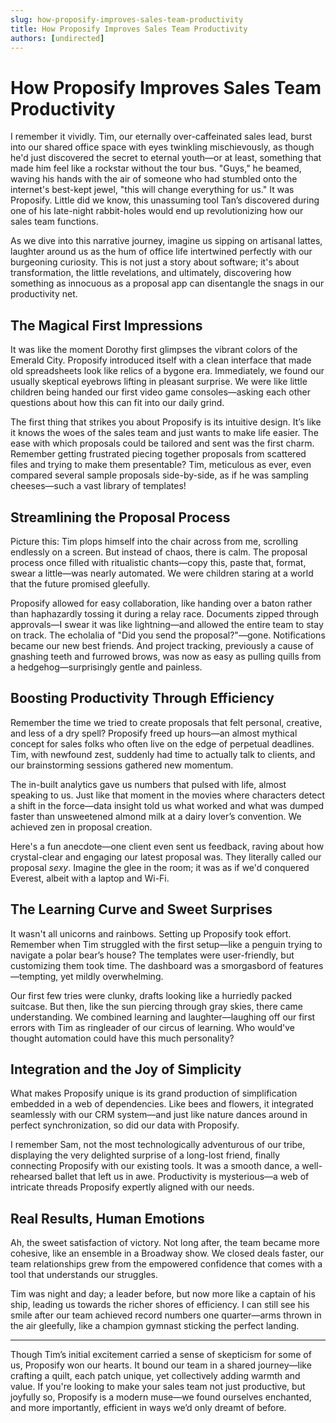 ```yaml
---
slug: how-proposify-improves-sales-team-productivity
title: How Proposify Improves Sales Team Productivity
authors: [undirected]
---
```



# How Proposify Improves Sales Team Productivity

I remember it vividly. Tim, our eternally over-caffeinated sales lead, burst into our shared office space with eyes twinkling mischievously, as though he'd just discovered the secret to eternal youth—or at least, something that made him feel like a rockstar without the tour bus. "Guys," he beamed, waving his hands with the air of someone who had stumbled onto the internet's best-kept jewel, "this will change everything for us." It was Proposify. Little did we know, this unassuming tool Tan’s discovered during one of his late-night rabbit-holes would end up revolutionizing how our sales team functions. 

As we dive into this narrative journey, imagine us sipping on artisanal lattes, laughter around us as the hum of office life intertwined perfectly with our burgeoning curiosity. This is not just a story about software; it's about transformation, the little revelations, and ultimately, discovering how something as innocuous as a proposal app can disentangle the snags in our productivity net.

## The Magical First Impressions

It was like the moment Dorothy first glimpses the vibrant colors of the Emerald City. Proposify introduced itself with a clean interface that made old spreadsheets look like relics of a bygone era. Immediately, we found our usually skeptical eyebrows lifting in pleasant surprise. We were like little children being handed our first video game consoles—asking each other questions about how this can fit into our daily grind.

The first thing that strikes you about Proposify is its intuitive design. It’s like it knows the woes of the sales team and just wants to make life easier. The ease with which proposals could be tailored and sent was the first charm. Remember getting frustrated piecing together proposals from scattered files and trying to make them presentable? Tim, meticulous as ever, even compared several sample proposals side-by-side, as if he was sampling cheeses—such a vast library of templates! 

## Streamlining the Proposal Process

Picture this: Tim plops himself into the chair across from me, scrolling endlessly on a screen. But instead of chaos, there is calm. The proposal process once filled with ritualistic chants—copy this, paste that, format, swear a little—was nearly automated. We were children staring at a world that the future promised gleefully.

Proposify allowed for easy collaboration, like handing over a baton rather than haphazardly tossing it during a relay race. Documents zipped through approvals—I swear it was like lightning—and allowed the entire team to stay on track. The echolalia of "Did you send the proposal?"—gone. Notifications became our new best friends. And project tracking, previously a cause of gnashing teeth and furrowed brows, was now as easy as pulling quills from a hedgehog—surprisingly gentle and painless. 

## Boosting Productivity Through Efficiency

Remember the time we tried to create proposals that felt personal, creative, and less of a dry spell? Proposify freed up hours—an almost mythical concept for sales folks who often live on the edge of perpetual deadlines. Tim, with newfound zest, suddenly had time to actually talk to clients, and our brainstorming sessions gathered new momentum.

The in-built analytics gave us numbers that pulsed with life, almost speaking to us. Just like that moment in the movies where characters detect a shift in the force—data insight told us what worked and what was dumped faster than unsweetened almond milk at a dairy lover’s convention. We achieved zen in proposal creation. 

Here's a fun anecdote—one client even sent us feedback, raving about how crystal-clear and engaging our latest proposal was. They literally called our proposal *sexy*. Imagine the glee in the room; it was as if we'd conquered Everest, albeit with a laptop and Wi-Fi.

## The Learning Curve and Sweet Surprises

It wasn't all unicorns and rainbows. Setting up Proposify took effort. Remember when Tim struggled with the first setup—like a penguin trying to navigate a polar bear’s house? The templates were user-friendly, but customizing them took time. The dashboard was a smorgasbord of features—tempting, yet mildly overwhelming.

Our first few tries were clunky, drafts looking like a hurriedly packed suitcase. But then, like the sun piercing through gray skies, there came understanding. We combined learning and laughter—laughing off our first errors with Tim as ringleader of our circus of learning. Who would've thought automation could have this much personality?

## Integration and the Joy of Simplicity

What makes Proposify unique is its grand production of simplification embedded in a web of dependencies. Like bees and flowers, it integrated seamlessly with our CRM system—and just like nature dances around in perfect synchronization, so did our data with Proposify. 

I remember Sam, not the most technologically adventurous of our tribe, displaying the very delighted surprise of a long-lost friend, finally connecting Proposify with our existing tools. It was a smooth dance, a well-rehearsed ballet that left us in awe. Productivity is mysterious—a web of intricate threads Proposify expertly aligned with our needs.

## Real Results, Human Emotions

Ah, the sweet satisfaction of victory. Not long after, the team became more cohesive, like an ensemble in a Broadway show. We closed deals faster, our team relationships grew from the empowered confidence that comes with a tool that understands our struggles.

Tim was night and day; a leader before, but now more like a captain of his ship, leading us towards the richer shores of efficiency. I can still see his smile after our team achieved record numbers one quarter—arms thrown in the air gleefully, like a champion gymnast sticking the perfect landing.

---

Though Tim’s initial excitement carried a sense of skepticism for some of us, Proposify won our hearts. It bound our team in a shared journey—like crafting a quilt, each patch unique, yet collectively adding warmth and value. If you're looking to make your sales team not just productive, but joyfully so, Proposify is a modern muse—we found ourselves enchanted, and more importantly, efficient in ways we’d only dreamt of before.